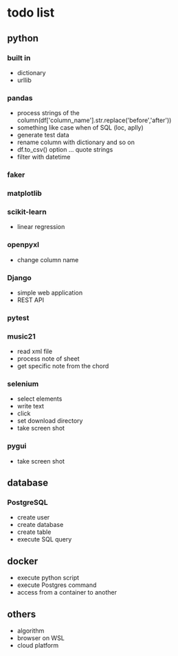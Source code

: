 # todo list
## python
### built in
- dictionary
- urllib
### pandas
- process strings of the column(df['column_name'].str.replace('before','after'))
- something like case when of SQL (loc, aplly)
- generate test data
- rename column with dictionary and so on
- df.to_csv() option ... quote strings
- filter with datetime
### faker
### matplotlib
### scikit-learn
- linear regression
### openpyxl
- change column name
### Django
- simple web application
- REST API
### pytest
### music21
- read xml file
- process note of sheet
- get specific note from the chord
### selenium
- select elements
- write text
- click
- set download directory
- take screen shot
### pygui
- take screen shot
## database
### PostgreSQL
- create user
- create database
- create table
- execute SQL query
## docker
- execute python script
- execute Postgres command
- access from a container to another
## others
- algorithm
- browser on WSL
- cloud platform
